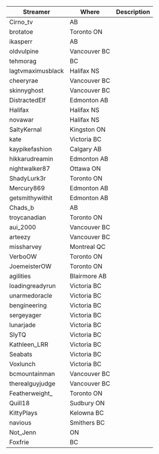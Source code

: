 | Streamer | Where | Description |
|----------|-------|-------------|
| Cirno_tv | AB | |
| brotatoe | Toronto ON | |
| ikasperr | AB | |
| oldvulpine | Vancouver BC | |
| tehmorag | BC | |
| lagtvmaximusblack | Halifax NS | |
| cheeryrae | Vancouver BC | |
| skinnyghost | Vancouver BC | |
| DistractedElf | Edmonton AB | |
| Halifax | Halifax NS | |
| novawar | Halifax NS| |
| SaltyKernal | Kingston ON | |
| kate | Victoria BC | |
| kaypikefashion | Calgary AB | |
| hikkarudreamin | Edmonton AB | |
| nightwalker87 | Ottawa ON |  |
| ShadyLurk3r | Toronto ON |  |
| Mercury869 | Edmonton AB |  |
| getsmithywithit | Edmonton AB |  |
| Chads_b | AB |  |
| troycanadian | Toronto ON |  |
| aui_2000 | Vancouver BC |  |
| arteezy | Vancouver BC |  |
| missharvey | Montreal QC |  |
| VerboOW | Toronto ON |  |
| JoemeisterOW | Toronto ON |  |
| agilities | Blairmore AB |  |
| loadingreadyrun | Victoria BC | |
| unarmedoracle | Victoria BC | |
| bengineering | Victoria BC | |
| sergeyager | Victoria BC | |
| lunarjade | Victoria BC | |
| SlyTQ | Victoria BC | |
| Kathleen_LRR | Victoria BC | |
| Seabats | Victoria BC | |
| Voxlunch | Victoria BC | |
| bcmountainman | Vancouver BC | |
| therealguyjudge | Vancouver BC | |
| Featherweight_ | Toronto ON | |
| Quill18 | Sudbury ON | |
| KittyPlays | Kelowna BC | |
| navious | Smithers BC | |
| Not_Jenn | ON | |
| Foxfrie | BC | |
